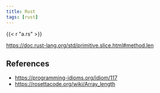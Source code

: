```yaml
---
title: Rust
tags: [rust]
---
```


{{< r "a.rs" >}}

<https://doc.rust-lang.org/std/primitive.slice.html#method.len>

## References

- <https://programming-idioms.org/idiom/117>
- <https://rosettacode.org/wiki/Array_length>
